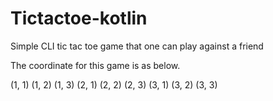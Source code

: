 # Tictactoe-kotlin
Simple CLI tic tac toe game that one can play against a friend

The coordinate for this game is as below.

(1, 1) (1, 2) (1, 3)
(2, 1) (2, 2) (2, 3)
(3, 1) (3, 2) (3, 3)
